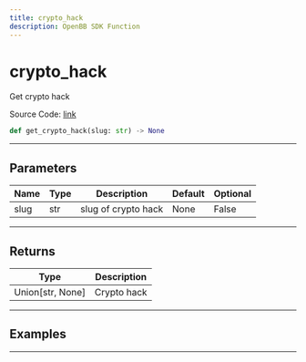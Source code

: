 ```yaml
---
title: crypto_hack
description: OpenBB SDK Function
---
```


# crypto_hack

Get crypto hack

Source Code: [link](https://github.com/OpenBB-finance/OpenBBTerminal/tree/main/openbb_terminal/cryptocurrency/overview/rekt_model.py#L139)

```python
def get_crypto_hack(slug: str) -> None
```
---

## Parameters

| Name | Type | Description | Default | Optional |
| ---- | ---- | ----------- | ------- | -------- |
| slug | str | slug of crypto hack | None | False |

---

## Returns

| Type | Description |
| ---- | ----------- |
| Union[str, None] | Crypto hack |

---

## Examples

---


